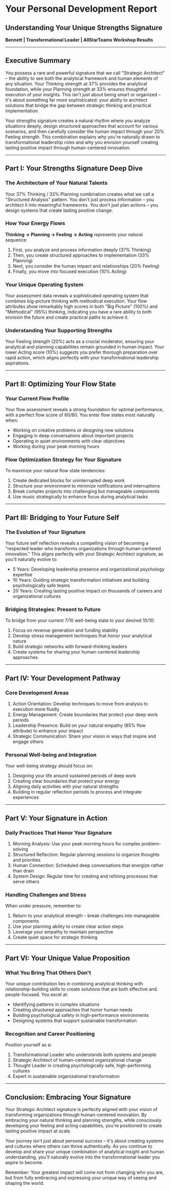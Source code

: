 # Your Personal Development Report
## Understanding Your Unique Strengths Signature

**Bennett | Transformational Leader | AllStarTeams Workshop Results**

---

## Executive Summary

You possess a rare and powerful signature that we call "Strategic Architect" – the ability to see both the analytical framework and human elements of any situation. Your Thinking strength at 37% provides the analytical foundation, while your Planning strength at 33% ensures thoughtful execution of your insights. This isn't just about being smart or organized – it's about something far more sophisticated: your ability to architect solutions that bridge the gap between strategic thinking and practical implementation.

Your strengths signature creates a natural rhythm where you analyze situations deeply, design structured approaches that account for various scenarios, and then carefully consider the human impact through your 20% Feeling strength. This combination explains why you're naturally drawn to transformational leadership roles and why you envision yourself creating lasting positive impact through human-centered innovation.

---

## Part I: Your Strengths Signature Deep Dive

### The Architecture of Your Natural Talents

Your 37% Thinking / 33% Planning combination creates what we call a "Structured Analysis" pattern. You don't just process information – you architect it into meaningful frameworks. You don't just plan actions – you design systems that create lasting positive change.

### How Your Energy Flows

**Thinking → Planning → Feeling → Acting** represents your natural sequence:

1. First, you analyze and process information deeply (37% Thinking)
2. Then, you create structured approaches to implementation (33% Planning)
3. Next, you consider the human impact and relationships (20% Feeling)
4. Finally, you move into focused execution (10% Acting)

### Your Unique Operating System

Your assessment data reveals a sophisticated operating system that combines big-picture thinking with methodical execution. Your flow attributes show remarkably high scores in both "Big Picture" (100%) and "Methodical" (95%) thinking, indicating you have a rare ability to both envision the future and create practical paths to achieve it.

### Understanding Your Supporting Strengths

Your Feeling strength (20%) acts as a crucial moderator, ensuring your analytical and planning capabilities remain grounded in human impact. Your lower Acting score (10%) suggests you prefer thorough preparation over rapid action, which aligns perfectly with your transformational leadership aspirations.

---

## Part II: Optimizing Your Flow State

### Your Current Flow Profile

Your flow assessment reveals a strong foundation for optimal performance, with a perfect flow score of 60/60. You enter flow states most naturally when:
- Working on creative problems or designing new solutions
- Engaging in deep conversations about important projects
- Operating in quiet environments with clear objectives
- Working during your peak morning hours

### Flow Optimization Strategy for Your Signature

To maximize your natural flow state tendencies:
1. Create dedicated blocks for uninterrupted deep work
2. Structure your environment to minimize notifications and interruptions
3. Break complex projects into challenging but manageable components
4. Use music strategically to enhance focus during analytical tasks

---

## Part III: Bridging to Your Future Self

### The Evolution of Your Signature

Your future self reflection reveals a compelling vision of becoming a "respected leader who transforms organizations through human-centered innovation." This aligns perfectly with your Strategic Architect signature, as you'll naturally evolve to:

- 5 Years: Developing leadership presence and organizational psychology expertise
- 10 Years: Guiding strategic transformation initiatives and building psychologically safe teams
- 20 Years: Creating lasting positive impact on thousands of careers and organizational cultures

### Bridging Strategies: Present to Future

To bridge from your current 7/10 well-being state to your desired 10/10:
1. Focus on revenue generation and funding stability
2. Develop stress management techniques that honor your analytical nature
3. Build strategic networks with forward-thinking leaders
4. Create systems for sharing your human-centered leadership approaches

---

## Part IV: Your Development Pathway

### Core Development Areas

1. Action Orientation: Develop techniques to move from analysis to execution more fluidly
2. Energy Management: Create boundaries that protect your deep work periods
3. Leadership Presence: Build on your natural empathy (85% flow attribute) to enhance your impact
4. Strategic Communication: Share your vision in ways that inspire and engage others

### Personal Well-being and Integration

Your well-being strategy should focus on:
1. Designing your life around sustained periods of deep work
2. Creating clear boundaries that protect your energy
3. Aligning daily activities with your natural strengths
4. Building in regular reflection periods to process and integrate experiences

---

## Part V: Your Signature in Action

### Daily Practices That Honor Your Signature

1. Morning Analysis: Use your peak morning hours for complex problem-solving
2. Structured Reflection: Regular planning sessions to organize thoughts and priorities
3. Human Connection: Scheduled deep conversations that energize rather than drain
4. System Design: Regular time for creating and refining processes that serve others

### Handling Challenges and Stress

When under pressure, remember to:
1. Return to your analytical strength – break challenges into manageable components
2. Use your planning ability to create clear action steps
3. Leverage your empathy to maintain perspective
4. Create quiet space for strategic thinking

---

## Part VI: Your Unique Value Proposition

### What You Bring That Others Don't

Your unique contribution lies in combining analytical thinking with relationship-building skills to create solutions that are both effective and people-focused. You excel at:
- Identifying patterns in complex situations
- Creating structured approaches that honor human needs
- Building psychological safety in high-performance environments
- Designing systems that support sustainable transformation

### Recognition and Career Positioning

Position yourself as a:
1. Transformational Leader who understands both systems and people
2. Strategic Architect of human-centered organizational change
3. Thought Leader in creating psychologically safe, high-performing cultures
4. Expert in sustainable organizational transformation

---

## Conclusion: Embracing Your Signature

Your Strategic Architect signature is perfectly aligned with your vision of transforming organizations through human-centered innovation. By embracing your natural thinking and planning strengths, while consciously developing your feeling and acting capabilities, you're positioned to create lasting positive impact at scale.

Your journey isn't just about personal success – it's about creating systems and cultures where others can thrive authentically. As you continue to develop and share your unique combination of analytical insight and human understanding, you'll naturally evolve into the transformational leader you aspire to become.

Remember: Your greatest impact will come not from changing who you are, but from fully embracing and expressing your unique way of seeing and shaping the world.